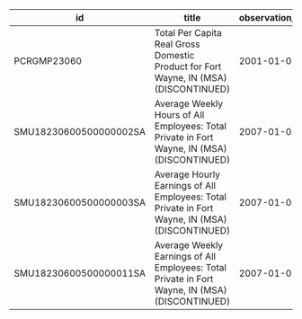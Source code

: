 | id                     | title                                                                                          | observation_start   | observation_end   |
|------------------------|------------------------------------------------------------------------------------------------|---------------------|-------------------|
| PCRGMP23060            | Total Per Capita Real Gross Domestic Product for Fort Wayne, IN (MSA) (DISCONTINUED)           | 2001-01-01          | 2017-01-01        |
| SMU18230600500000002SA | Average Weekly Hours of All Employees: Total Private in Fort Wayne, IN (MSA) (DISCONTINUED)    | 2007-01-01          | 2022-03-01        |
| SMU18230600500000003SA | Average Hourly Earnings of All Employees: Total Private in Fort Wayne, IN (MSA) (DISCONTINUED) | 2007-01-01          | 2022-03-01        |
| SMU18230600500000011SA | Average Weekly Earnings of All Employees: Total Private in Fort Wayne, IN (MSA) (DISCONTINUED) | 2007-01-01          | 2022-03-01        |